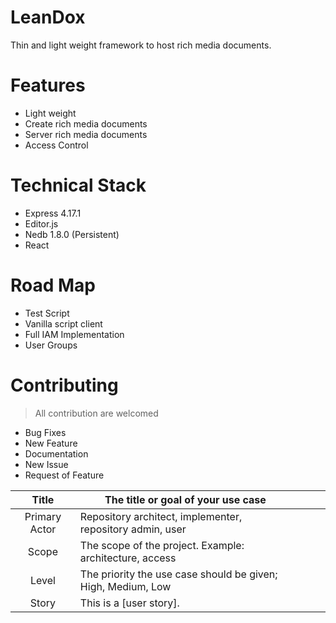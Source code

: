 # LeanDox

Thin and light weight framework to host rich media documents. 


# Features

 - Light weight
 - Create rich media documents
 - Server rich media documents
 - Access Control 

# Technical Stack

 - Express 4.17.1
 - Editor.js
 - Nedb 1.8.0 (Persistent)
 - React

# Road Map

 - Test Script
 - Vanilla script client
 - Full IAM Implementation
 - User Groups

# Contributing

> All contribution are welcomed

 - Bug Fixes
 - New Feature 
 - Documentation
 - New Issue
 - Request of Feature

|     Title     | The title or goal of your use case                           |   |   |   |
|:-------------:|--------------------------------------------------------------|---|---|---|
| Primary Actor | Repository architect, implementer, repository admin, user    |   |   |   |
| Scope         | The scope of the project. Example: architecture, access      |   |   |   |
| Level         | The priority the use case should be given; High, Medium, Low |   |   |   |
| Story         | This is a [user story].                                      |   |   |   |


